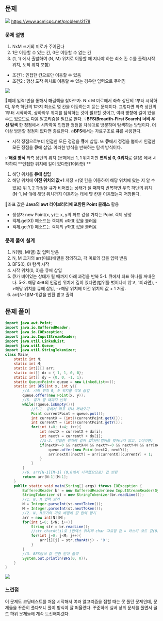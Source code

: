 ## 문제
![](https://velog.velcdn.com/images/keumsiun0503/post/b7a090b8-1f12-4c9c-a23e-089f75f4e457/image.png)
https://www.acmicpc.net/problem/2178
### 문제 설명
>
1. NxM 크기의 미로가 주어진다
2. 1은 이동할 수 있는 칸, 0은 이동할 수 없는 칸
3. (1, 1) 에서 출발하여 (N, M) 위치로 이동할 때 지나야 하는 최소 칸 수를 출력(시작 위치, 도착 위치 포함)
- 조건1 : 인접한 칸으로만 이동할 수 있음
- 조건2 : 항상 도착 위치로 이동할 수 있는 경우만 입력으로 주어짐

![](https://velog.velcdn.com/images/keumsiun0503/post/43ab1deb-5c32-4342-bfc0-955f6a9fac2f/image.png)

📘예제 입력1번을 통해서 해결책을 찾아보자.
N x M 미로에서 좌측 상단의 1부터 시작하여, 우측 하단의 1까지 최소로 몇 칸을 이동하는지 묻는 문제이다.
그렇다면 좌측 상단의 1부터 시작하여, 상하좌우 위치를 탐색하는 것이 필요할 것이고, 여러 방향에 길이 있을 수도 있으므로 다음 알고리즘을 필요로 한다.
💡**BFS(Breadth-First Search) 너비 우선 탐색**
한 정점에서 시작하여 인접한 정점을 차례대로 방문하며 탐색하는 방법이다. 더 이상 방문할 정점이 없다면 종료한다.
🔥**BFS**에서는 자료구조로 **큐**를 사용한다.
- 시작 정점으로부터 인접한 모든 정점을 **큐**에 삽입.
또 **큐**에서 정점을 뽑아서 인접한 모든 정점을 **큐**에 삽입.
이러한 방식을 반복하는 탐색 방식이다.

✅**해결 방식**
좌측 상단의 위치 (문제에선 1, 1 위치지만 **편의상 0, 0위치**로 설정)
에서 시작하여 **인접한 위치에 길이 있다면(1이라면) **
1. 해당 위치를 **큐에 삽입**
2. 해당 위치에 **이전 위치의 값+1** 저장 
⭐(몇 칸을 이동하여 해당 위치에 왔는 지 알 수 있음)
위 1, 2 과정을 큐가 비어있는 상태가 될 때까지 반복하면
우측 하단의 위치(N-1, M-1)에 해당 위치까지 이동하는 데에 몇 칸을 이동했는지 저장된다.

📖좌표 값은 **Java의 awt 라이브러리에 포함된 Point 클래스** 활용
- 생성자 new Point(x, y)는 x, y의 좌표 값을 가지는 Point 객체 생성
- 객체.getX() 메소드는 객체의 x좌표 값을 불러옴
- 객체.getY() 메소드는 객체의 y좌표 값을 불러옴
### 문제 풀이 설계
>
1. N(행), M(열) 값 입력 받음
2. N, M 크기의 arr(미로)배열을 정의하고, 각 미로의 값을 입력 받음
3. BFS(0, 0) 탐색 시작
4. 시작 위치(0, 0)을 큐에 삽입
5. 큐가 비어있는 상태가 될 때까지 아래 과정을 반복
5-1. 큐에서 좌표 하나를 꺼내온다.
5-2. 해당 좌표의 인접한 위치에 길이 있다면(범위를 벗어나지 않고, 1이라면),
->해당 위치를 큐에 삽입, 
->해당 위치에 이전 위치의 값 + 1 저장.
6. arr[N-1][M-1]값을 반환 받고 출력

## 문제 풀이
```java
import java.awt.Point;
import java.io.BufferedReader;
import java.io.IOException;
import java.io.InputStreamReader;
import java.util.LinkedList;
import java.util.Queue;
import java.util.StringTokenizer;
class Main{
    static int N;
    static int M;
    static int[][] arr;
    static int[] dx = {-1, 1, 0, 0};
    static int[] dy = {0, 0, -1, 1};
    static Queue<Point> queue = new LinkedList<>();
    static int BFS(int x, int y){
        //4. 시작 위치 0, 0 위치를 큐에 삽입
        queue.offer(new Point(x, y));
        //5. 큐가 빌 때까지 반복
        while(!queue.isEmpty()){
            //5-1. 큐에서 좌표 하나 꺼내오기
            Point currentPoint = queue.poll();
            int currentX = (int)(currentPoint.getX());
            int currentY = (int)(currentPoint.getY());
            for(int i=0; i<4; i++){
                int nextX = currentX + dx[i];
                int nextY = currentY + dy[i];
                //5-2. 인접한 위치에 길이 있다면(범위를 벗어나지 않고, 1이라면)
                if(nextX>=0 && nextX<N && nextY>=0 && nextY<M && arr[nextX][nextY]==1){
                    queue.offer(new Point(nextX, nextY));
                    arr[nextX][nextY] = arr[currentX][currentY] + 1;
                }
            }
        }
        //6. arr[N-1][M-1] (0,0에서 시작했으므로) 값 반환
        return arr[N-1][M-1];
    }
    public static void main(String[] args) throws IOException {
        BufferedReader br = new BufferedReader(new InputStreamReader(System.in));
        StringTokenizer st = new StringTokenizer(br.readLine());
        //1. N, M 입력 받기
        N = Integer.parseInt(st.nextToken());
        M = Integer.parseInt(st.nextToken());
        //2. N, M크기의 미로 배열에 값 입력 받기
        arr = new int[N][M];
        for(int i=0; i<N; i++){
            String str = br.readLine();
            //str.charAt(i)로 i인덱스 위치의 char 자료형 값 = 아스키 코드 값(0은 48, 1은 49) 불러오기 ( - '0의 아스키 코드 값(48)')
            for(int j=0; j<M; j++){
                arr[i][j] = str.charAt(j) - '0';
            }
        }
        //3. BFS탐색 값 반환 받아 출력
        System.out.println(BFS(0, 0));
    }
}
```
![](https://velog.velcdn.com/images/keumsiun0503/post/72fbf9a9-4bbe-475e-8cea-13914ef90e4a/image.png)

### 느낀점
>
이 문제도 코딩테스트를 처음 시작해서 여러 알고리즘을 접할 때는 못 풀던 문제인데, 문제들을 꾸준히 풀다보니 풀이 방식이 잘 떠올랐다. 꾸준하게 실버 상위 문제를 풀면서 골드 하위 문제들에 계속 도전해야겠다.
